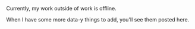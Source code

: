 
Currently, my work outside of work is offline.

When I have some more data-y things to add, you'll see them posted here.